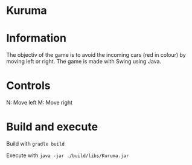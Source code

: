# Kuruma

# Information

The objectiv of the game is to avoid the incoming cars (red in colour) by moving left or right.
The game is made with Swing using Java.

# Controls
N: Move left
M: Move right

# Build and execute

Build with `gradle build`

Execute with `java -jar ./build/libs/Kuruma.jar`